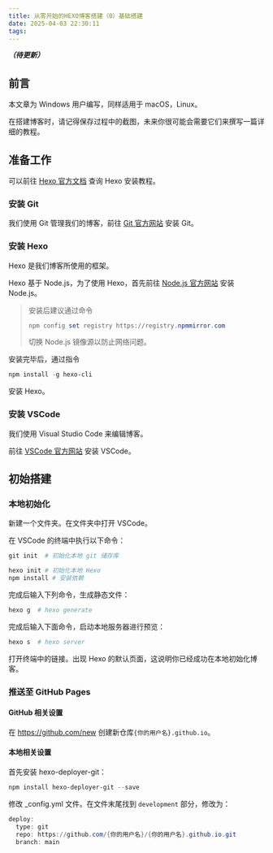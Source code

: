 ```yaml
---
title: 从零开始的HEXO博客搭建（0）基础搭建
date: 2025-04-03 22:30:11
tags:
---
```


***（待更新）***

## 前言

本文章为 Windows 用户编写，同样适用于 macOS，Linux。

在搭建博客时，请记得保存过程中的截图，未来你很可能会需要它们来撰写一篇详细的教程。

## 准备工作

可以前往 [Hexo 官方文档](https://hexo.io/zh-cn/docs/#%E5%AE%89%E8%A3%85) 查询 Hexo 安装教程。

### 安装 Git

我们使用 Git 管理我们的博客，前往 [Git 官方网站](https://git-scm.com/book/zh/v2/%E8%B5%B7%E6%AD%A5-%E5%AE%89%E8%A3%85-Git) 安装 Git。

### 安装 Hexo

Hexo 是我们博客所使用的框架。

Hexo 基于 Node.js，为了使用 Hexo，首先前往 [Node.js 官方网站](https://nodejs.org/zh-cn/download/prebuilt-installer) 安装 Node.js。

>安装后建议通过命令
>
>```powershell
>npm config set registry https://registry.npmmirror.com
>```
>
>切换 Node.js 镜像源以防止网络问题。

安装完毕后，通过指令

```powershell
npm install -g hexo-cli
```

安装 Hexo。

### 安装 VSCode

我们使用 Visual Studio Code 来编辑博客。

前往 [VSCode 官方网站](https://code.visualstudio.com/download) 安装 VSCode。

## 初始搭建

### 本地初始化

新建一个文件夹。在文件夹中打开 VSCode。

在 VSCode 的终端中执行以下命令：

```powershell
git init  # 初始化本地 git 储存库

hexo init # 初始化本地 Hexo
npm install # 安装依赖
```

完成后输入下列命令，生成静态文件：

```powershell
hexo g  # hexo generate
```

完成后输入下面命令，启动本地服务器进行预览：

```powershell
hexo s  # hexo server
```

打开终端中的链接。出现 Hexo 的默认页面，这说明你已经成功在本地初始化博客。

### 推送至 GitHub Pages

#### GitHub 相关设置

在 <https://github.com/new> 创建新仓库`{你的用户名}.github.io`。

#### 本地相关设置

首先安装 hexo-deployer-git：

```powershell
npm install hexo-deployer-git --save
```

修改 _config.yml 文件。在文件末尾找到 ```development``` 部分，修改为：

```powershell
deploy:
  type: git
  repo: https://github.com/{你的用户名}/{你的用户名}.github.io.git
  branch: main
```
